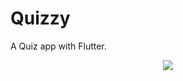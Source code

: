 # Quizzy

A Quiz app with Flutter.


<div align='center'>
  <img src='https://github.com/masif2002/quizzy/assets/94846379/bdfe335e-dcb5-4b0a-9cc5-2412ee54bd63' />
</div>

